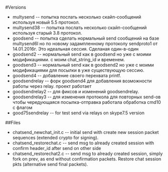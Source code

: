 #Versions
* multysend -- попытка послать несколько скайп-сообщений используя новый 5.5 протокол.
* multysend38 -- попытка послать несколько скайп-сообщений используя старый 3.8 протокол.
* goodsend -- попытка сделать нормальный send сообщений на базе multysend6l
но по новому задампленному протоколу sendproto1 от 14.01.2016г.
Это идеальная сессия. Сделаная один-в-один
* goodsend2 -- нормальный send как в goodsend но уже с моими модификациями.
с моим chat_string_id и временем.
* goodsend3 -- нормальный send как в goodsend2 но уже с моими модификациями
для посылки в уже существующую сессию.
* goodsend4 -- добавление своего перехвата printf.
* goodsendrelay -- форк goodsend4 для добавления возможности работы через relay.
проект работает
* goodsendrelay2 -- для фиксов и изменений goodsendrelay.
* goodsendrelay3 -- для изменения протокола для повторных send-ов
чтобы чередующаяся посылка-отправка работала
обработка cmd10 с флагом
* good75sendrelay -- for test send via relays on skype7.5 version

##Files

* chatsend_newchat_init.c -- initial send with create new session packet sequences (extended crypto for signing).
* chatsend_restorechat.c -- send msg to already created session with confirm header_id after send on other side
* chatsend_restorechat2.c -- send msg to already created session, simply fork on prev, as end without confirmation packets. Restore chat session pkts (alternative send final packets).